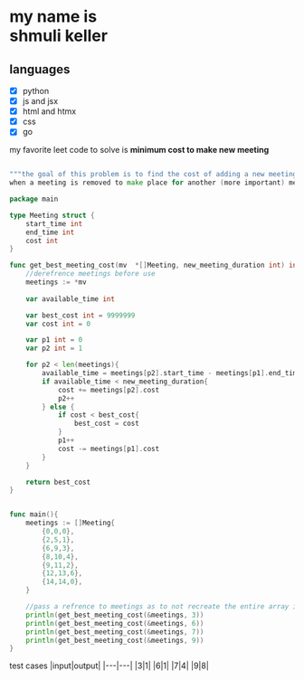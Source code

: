 # my name is <br> shmuli keller </br>

## languages

- [x] python
- [x] js and jsx
- [x] html and htmx
- [x] css
- [x] go

my favorite leet code to solve is
**minimum cost to make new meeting**

```go

"""the goal of this problem is to find the cost of adding a new meeting into the list of already made meetings.
when a meeting is removed to make place for another (more important) meeting it adds to the cost."""

package main

type Meeting struct {
	start_time int
	end_time int
	cost int
}

func get_best_meeting_cost(mv  *[]Meeting, new_meeting_duration int) int {
	//derefrence meetings before use
	meetings := *mv
	
	var available_time int

	var best_cost int = 9999999
	var cost int = 0

	var p1 int = 0
	var p2 int = 1

	for p2 < len(meetings){
		available_time = meetings[p2].start_time - meetings[p1].end_time
		if available_time < new_meeting_duration{
			cost += meetings[p2].cost
			p2++
		} else {
			if cost < best_cost{
				best_cost = cost
			}
			p1++
			cost -= meetings[p1].cost
		}
	}

	return best_cost
}


func main(){
	meetings := []Meeting{
		{0,0,0},
		{2,5,1},
		{6,9,3},
		{8,10,4},
		{9,11,2},
		{12,13,6},
		{14,14,0},
	}

	//pass a refrence to meetings as to not recreate the entire array in memory.
	println(get_best_meeting_cost(&meetings, 3))
	println(get_best_meeting_cost(&meetings, 6))
	println(get_best_meeting_cost(&meetings, 7))
	println(get_best_meeting_cost(&meetings, 9))
}
```
test cases
|input|output|
|---|---|
|3|1|
|6|1|
|7|4|
|9|8|



